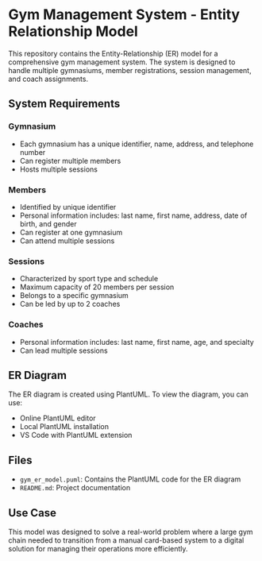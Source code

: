 # Gym Management System - Entity Relationship Model

This repository contains the Entity-Relationship (ER) model for a comprehensive gym management system. The system is designed to handle multiple gymnasiums, member registrations, session management, and coach assignments.

## System Requirements

### Gymnasium
- Each gymnasium has a unique identifier, name, address, and telephone number
- Can register multiple members
- Hosts multiple sessions

### Members
- Identified by unique identifier
- Personal information includes: last name, first name, address, date of birth, and gender
- Can register at one gymnasium
- Can attend multiple sessions

### Sessions
- Characterized by sport type and schedule
- Maximum capacity of 20 members per session
- Belongs to a specific gymnasium
- Can be led by up to 2 coaches

### Coaches
- Personal information includes: last name, first name, age, and specialty
- Can lead multiple sessions

## ER Diagram
The ER diagram is created using PlantUML. To view the diagram, you can use:
- Online PlantUML editor
- Local PlantUML installation
- VS Code with PlantUML extension

## Files
- `gym_er_model.puml`: Contains the PlantUML code for the ER diagram
- `README.md`: Project documentation

## Use Case
This model was designed to solve a real-world problem where a large gym chain needed to transition from a manual card-based system to a digital solution for managing their operations more efficiently.
